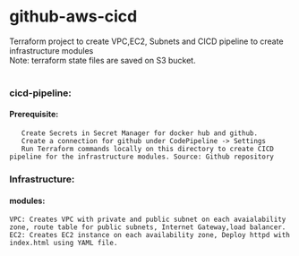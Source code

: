 # github-aws-cicd

Terraform project to create VPC,EC2, Subnets and CICD pipeline to create infrastructure modules <br/>
 Note: terraform state files are saved on S3 bucket.<br/>
 <br/>
 ### cicd-pipeline:
 #### Prerequisite:
   
       Create Secrets in Secret Manager for docker hub and github.
       Create a connection for github under CodePipeline -> Settings 
       Run Terraform commands locally on this directory to create CICD pipeline for the infrastructure modules. Source: Github repository				 
 			
### Infrastructure:
  #### modules:
    VPC: Creates VPC with private and public subnet on each avaialability zone, route table for public subnets, Internet Gateway,load balancer.
    EC2: Creates EC2 instance on each availability zone, Deploy httpd with index.html using YAML file.
 		
 		
           
           
           
 								

